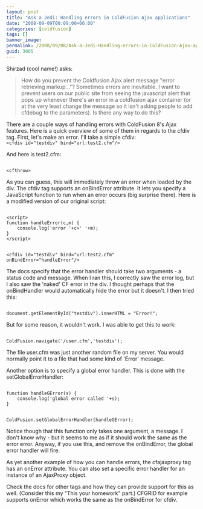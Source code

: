 ```yaml
---
layout: post
title: "Ask a Jedi: Handling errors in ColdFusion Ajax applications"
date: "2008-09-09T00:09:00+06:00"
categories: [coldfusion]
tags: []
banner_image: 
permalink: /2008/09/08/Ask-a-Jedi-Handling-errors-in-ColdFusion-Ajax-applications
guid: 3005
---
```


Shirzad (cool name!) asks:

<blockquote>
<p>
How do you prevent the Coldfusion Ajax alert message "error retrieving markup..."? Sometimes errors are inevitable.  I want to prevent users on our public site from seeing the javascript alert that pops up whenever there's an error in a coldfusion ajax container (or at the very least change the message so it isn't asking people to add cfdebug to the parameters). Is there any way to do this? 
</p>
</blockquote>
<!--more-->
There are a couple ways of handling errors with ColdFusion 8's Ajax features. Here is a quick overview of some of them in regards to the cfdiv tag. First, let's make an error. I'll take a simple cfdiv:

<code>
&lt;cfdiv id="testdiv" bind="url:test2.cfm"/&gt;
</code>

And here is test2.cfm:

<code>
&lt;cfthrow&gt;
</code>

As you can guess, this will immediately throw an error when loaded by the div. The cfdiv tag supports an onBindError attribute. It lets you specify a JavaScript function to run when an error occurs (big surprise there). Here is a modified version of our original script:

<code>
&lt;script&gt;
function handleError(c,m) {
	console.log('error '+c+' '+m);
}
&lt;/script&gt;

&lt;cfdiv id="testdiv" bind="url:test2.cfm" onBindError="handleError"/&gt;
</code>

The docs specify that the error handler should take two arguments - a status code and message. When I ran this, I correctly saw the error log, but I also saw the 'naked' CF error in the div. I thought perhaps that the onBindHandler would automatically hide the error but it doesn't. I then tried this:

<code>
document.getElementById("testdiv").innerHTML = "Error!";
</code>

But for some reason, it wouldn't work. I was able to get this to work:

<code>
ColdFusion.navigate('/user.cfm','testdiv');
</code>

The file user.cfm was just another random file on my server. You would normally point it to a file that had some kind of 'Error' message. 

Another option is to specify a global error handler. This is done with the setGlobalErrorHandler:

<code>
function handleGError(s) {
	console.log('global error called '+s);
}	

ColdFusion.setGlobalErrorHandler(handleGError);
</code>

Notice though that this function only takes one argument, a message. I don't know why - but it seems to me as if it should work the same as the error error. Anyway, if you use this, and remove the onBindError, the global error handler will fire. 

As yet another example of how you can handle errors, the cfajaxproxy tag has an onError attribute. You can also set a specific error handler for an instance of an AjaxProxy object. 

Check the docs for other tags and how they can provide support for this as well. (Consider this my "This your homework" part.) CFGRID for example supports onError which works the same as the onBindError for cfdiv.